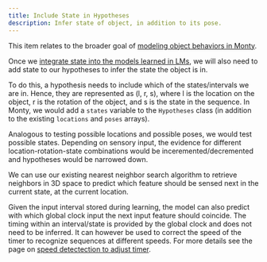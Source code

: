 ```yaml
---
title: Include State in Hypotheses
description: Infer state of object, in addition to its pose.
---
```


This item relates to the broader goal of [modeling object behaviors in Monty](../../theory/recent-progress/object-behaviors.md#implementation-in-monty).

Once we [integrate state into the models learned in LMs](include-state-in-models.md), we will also need to add state to our hypotheses to infer the state the object is in.

To do this, a hypothesis needs to include which of the states/intervals we are in. Hence, they are represented as (l, r, s), where l is the location on the object, r is the rotation of the object, and s is the state in the sequence. In Monty, we would add a `states` variable to the `Hypotheses` class (in addition to the existing `locations` and `poses` arrays).

Analogous to testing possible locations and possible poses, we would test possible states. Depending on sensory input, the evidence for different location-rotation-state combinations would be inceremented/decremented and hypotheses would be narrowed down.

We can use our existing nearest neighbor search algorithm to retrieve neighbors in 3D space to predict which feature should be sensed next in the current state, at the current location. 

Given the input interval stored during learning, the model can also predict with which global clock input the next input feature should coincide.
The timing within an interval/state is provided by the global clock and does not need to be inferred. It can however be used to correct the speed of the timer to recognize sequences at different speeds. For more details see the page on [speed detectection to adjust timer](speed-detection-to-adjust-timer.md).

